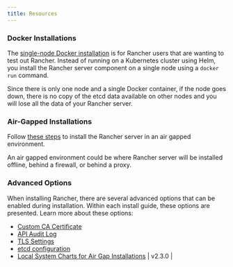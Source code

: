 ```yaml
---
title: Resources
---
```


<head>
  <link rel="canonical" href="https://ranchermanager.docs.rancher.com/pages-for-subheaders/resources"/>
</head>

### Docker Installations

The [single-node Docker installation](../other-installation-methods/rancher-on-a-single-node-with-docker/rancher-on-a-single-node-with-docker.md) is for Rancher users that are wanting to test out Rancher. Instead of running on a Kubernetes cluster using Helm, you install the Rancher server component on a single node using a `docker run` command.

Since there is only one node and a single Docker container, if the node goes down, there is no copy of the etcd data available on other nodes and you will lose all the data of your Rancher server.

### Air-Gapped Installations

Follow [these steps](../other-installation-methods/air-gapped-helm-cli-install/air-gapped-helm-cli-install.md) to install the Rancher server in an air gapped environment.

An air gapped environment could be where Rancher server will be installed offline, behind a firewall, or behind a proxy.

### Advanced Options

When installing Rancher, there are several advanced options that can be enabled during installation. Within each install guide, these options are presented. Learn more about these options:

- [Custom CA Certificate](custom-ca-root-certificates.md)
- [API Audit Log](../../../how-to-guides/advanced-user-guides/enable-api-audit-log.md)
- [TLS Settings](../installation-references/tls-settings.md)
- [etcd configuration](../../../how-to-guides/advanced-user-guides/tune-etcd-for-large-installs.md)
- [Local System Charts for Air Gap Installations](local-system-charts.md) | v2.3.0          |
